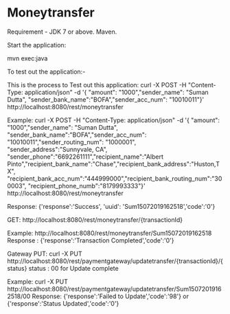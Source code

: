# Moneytransfer

Requirement - 
JDK 7 or above. Maven.

Start the application:

mvn exec:java

To test out the application:-

This is the process to Test out this application:
curl -X POST -H "Content-Type: application/json" -d '{ "amount": "1000","sender_name": "Suman Dutta", "sender_bank_name":"BOFA","sender_acc_num": "10010011"}' 
http://localhost:8080/rest/moneytransfer

Example:
curl -X POST -H "Content-Type: application/json" -d '{ "amount": "1000","sender_name": "Suman Dutta", "sender_bank_name":"BOFA","sender_acc_num": "10010011","sender_routing_num": "1000001", "sender_address":"Sunnyvale, CA", "sender_phone":"6692261111","recipient_name":"Albert Pinto","recipient_bank_name":"Chase","recipient_bank_address":"Huston,TX", "recipient_bank_acc_num":"444999000","recipient_bank_routing_num":"300003", "recipient_phone_numb":"8179993333"}' 
http://localhost:8080/rest/moneytransfer

Response:
{'response':'Success', 'uuid': 'Sum15072019162518','code':'0'}


GET:
http://localhost:8080/rest/moneytransfer/{transactionId}

Example:
http://localhost:8080/rest/moneytransfer/Sum15072019162518
Response :
{'response':'Transaction Completed','code':'0'}

Gateway PUT:
curl -X PUT http://localhost:8080/rest/paymentgateway/updatetransfer/{transactionId}/{status}
status : 00 for Update complete

Example:
curl -X PUT http://localhost:8080/rest/paymentgateway/updatetransfer/Sum15072019162518/00
Response:
{'response':'Failed to Update','code':'98'}
or
{'response':'Status Updated','code':'0'}
